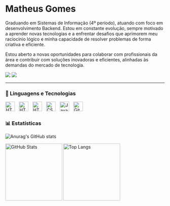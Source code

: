 # Matheus Gomes
Graduando em Sistemas de Informação (4º período), atuando com foco em desenvolvimento Backend. Estou em constante evolução, sempre motivado a aprender novas tecnologias e a enfrentar desafios que aprimorem meu raciocínio lógico e minha capacidade de resolver problemas de forma criativa e eficiente.

Estou aberto a novas oportunidades para colaborar com profissionais da área e contribuir com soluções inovadoras e eficientes, alinhadas às demandas do mercado de tecnologia.

<p align="left">
  <a href="https://www.instagram.com/mthdev_/" target="_blank"><img src="https://img.shields.io/badge/-Instagram-%23E4405F?style=for-the-badge&logo=instagram&logoColor=white" target="_blank"></a>
    </a> 
    <a href="https://www.linkedin.com/in/matheus-gomes-92a021276/" target="_blank"><img src="https://img.shields.io/badge/-LinkedIn-%230077B5?style=for-the-badge&logo=linkedin&logoColor=white" target="_blank"></a>
</p>

---

### 🤖 Linguagens e Tecnologias

 <img 
    align="left" 
    alt="HTML"
    title="HTML" 
    width="30px" 
    style="padding-right: 10px;" 
    src="https://cdn.jsdelivr.net/gh/devicons/devicon/icons/csharp/csharp-original.svg"
    />
     <img 
    align="left" 
    alt="HTML"
    title="HTML" 
    width="30px" 
    style="padding-right: 10px;" 
    src="https://raw.githubusercontent.com/jmnote/z-icons/master/svg/java.svg"
    />
<img 
    align="left" 
    alt="HTML"
    title="HTML" 
    width="30px" 
    style="padding-right: 10px;" 
    src="https://cdn.jsdelivr.net/gh/devicons/devicon@latest/icons/html5/html5-original.svg" 
/>
<img 
    align="left" 
    alt="CSS" 
    title="CSS"
    width="30px" 
    style="padding-right: 10px;" 
    src="https://cdn.jsdelivr.net/gh/devicons/devicon@latest/icons/css3/css3-original.svg" 
/>
<img 
    align="left" 
    alt="JavaScript" 
    title="JavaScript"
    width="30px" 
    style="padding-right: 10px;" 
    src="https://cdn.jsdelivr.net/gh/devicons/devicon@latest/icons/javascript/javascript-original.svg" 
/>
<img 
    align="left" 
    alt="Git" 
    title="Git"
    width="30px" 
    style="padding-right: 10px;" 
    src="https://cdn.jsdelivr.net/gh/devicons/devicon@latest/icons/git/git-original.svg" 
/>


<br/>
<br/>





### 📊 Estatísticas
![Anurag's GitHub stats](https://github-readme-stats.vercel.app/api?username=anuraghazra&hide=contribs,prs)
<div>
  <img 
    align="left" 
    alt="GitHub Stats" 
    height="180" 
    src="https://github-readme-stats.vercel.app/api?username=matheusg0mes&hide=contribs,prs&show_icons=true&theme=tokyonight&include_all_commits=true&locale=pt-br" 
  />
  
  <img 
    align="left" 
    alt="Top Langs" 
    height="180" 
     src="https://github-readme-stats.vercel.app/api/top-langs/?username=matheusg0mes&layout=compact&card_width=320&langs_count=5&theme=tokyonight&cache_seconds=1&token=SEU_TOKEN_AQUI" 
  />
</div>

<br clear="left"/>
